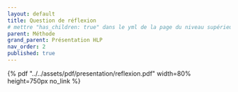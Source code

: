 ```yaml
---
layout: default
title: Question de réflexion
# mettre "has_children: true" dans le yml de la page du niveau supérieur
parent: Méthode
grand_parent: Présentation HLP
nav_order: 2
published: true
---
```

{% pdf "../../assets/pdf/presentation/reflexion.pdf" width=80% height=750px no_link %}